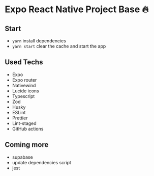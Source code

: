 # Expo React Native Project Base 🔥

## Start

- `yarn` install dependencies
- `yarn start` clear the cache and start the app

## Used Techs

- Expo
- Expo router
- Nativewind
- Lucide icons
- Typescript
- Zod
- Husky
- ESLint
- Prettier
- Lint-staged
- GitHub actions
<!-- - Supabase -->

## Coming more

- supabase
- update dependencies script
- jest
